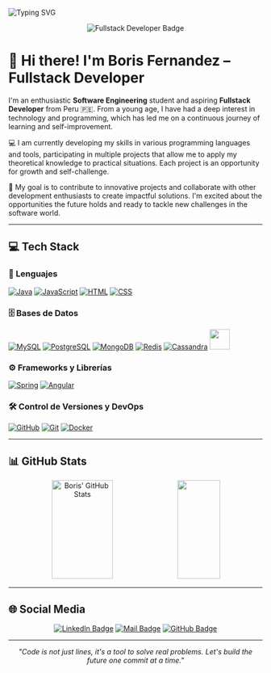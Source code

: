 <!-- Título animado -->
![Typing SVG](https://readme-typing-svg.demolab.com/?color=02D9F7FF&size=35&center=true&vCenter=true&width=1000&lines=Hello👋👋👋;I'm+a+Fullstack+Developer;I'm+from+Perú;Welcome!)

<!-- Badge de Fullstack Developer -->
<p align="center">
  <img src="https://img.shields.io/badge/Role-Fullstack_Developer-blueviolet?style=for-the-badge&logo=codefactor&logoColor=white" alt="Fullstack Developer Badge">
</p>

# 👋 Hi there! I'm Boris Fernandez – Fullstack Developer

I'm an enthusiastic **Software Engineering** student and aspiring **Fullstack Developer** from Peru 🇵🇪. From a young age, I have had a deep interest in technology and programming, which has led me on a continuous journey of learning and self-improvement.

💻 I am currently developing my skills in various programming languages and tools, participating in multiple projects that allow me to apply my theoretical knowledge to practical situations. Each project is an opportunity for growth and self-challenge.

🚀 My goal is to contribute to innovative projects and collaborate with other development enthusiasts to create impactful solutions. I'm excited about the opportunities the future holds and ready to tackle new challenges in the software world.

---

## 💻 Tech Stack

### 🧠 Lenguajes
[![Java](https://skillicons.dev/icons?i=java)](https://skillicons.dev)
[![JavaScript](https://skillicons.dev/icons?i=js)](https://skillicons.dev)
[![HTML](https://skillicons.dev/icons?i=html)](https://skillicons.dev)
[![CSS](https://skillicons.dev/icons?i=css)](https://skillicons.dev)

### 🗄️ Bases de Datos
[![MySQL](https://skillicons.dev/icons?i=mysql)](https://skillicons.dev)
[![PostgreSQL](https://skillicons.dev/icons?i=postgres)](https://skillicons.dev)
[![MongoDB](https://skillicons.dev/icons?i=mongodb)](https://skillicons.dev)
[![Redis](https://skillicons.dev/icons?i=redis)](https://skillicons.dev)
[![Cassandra](https://skillicons.dev/icons?i=cassandra)](https://skillicons.dev)
<img src="https://img.icons8.com/color/48/000000/microsoft-sql-server.png" width="40" height="40"/>

### ⚙️ Frameworks y Librerías
[![Spring](https://skillicons.dev/icons?i=spring)](https://skillicons.dev)
[![Angular](https://skillicons.dev/icons?i=angular)](https://skillicons.dev)

### 🛠️ Control de Versiones y DevOps
[![GitHub](https://skillicons.dev/icons?i=github)](https://skillicons.dev)
[![Git](https://skillicons.dev/icons?i=git)](https://skillicons.dev)
[![Docker](https://skillicons.dev/icons?i=docker)](https://skillicons.dev)


---

## 📊 GitHub Stats

<div align="center">  
  <img width="49%" height="195px" src="https://github-readme-stats.vercel.app/api?username=boris-fernandez&show_icons=true&count_private=true&hide_border=true&title_color=02D9F7FF&icon_color=02D9F7FF&text_color=c9d1d9&bg_color=0d1117" alt="Boris' GitHub Stats" /> 
  
  <img width="41%" height="195px" src="https://github-readme-stats.vercel.app/api/top-langs/?username=boris-fernandez&layout=compact&hide_border=true&title_color=02D9F7FF&text_color=02D9F7FF&bg_color=0d1117" />
</div> 

---

## 🌐 Social Media

<div align="center">
  
[![LinkedIn Badge](https://img.shields.io/badge/linkedin-%230077B5.svg?&style=for-the-badge&logo=linkedin&logoColor=white)](https://www.linkedin.com/in/boris-fernandez-cabrera-0723572a7)
[![Mail Badge](https://img.shields.io/badge/email-c14438?style=for-the-badge&logo=Gmail&logoColor=white)](mailto:borisfernandezcabrera954@gmail.com)
[![GitHub Badge](https://img.shields.io/badge/github-%23121011.svg?&style=for-the-badge&logo=github&logoColor=white)](https://github.com/boris-fernandez)

</div>

---

<p align="center"><em>"Code is not just lines, it's a tool to solve real problems. Let's build the future one commit at a time."</em></p>

